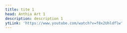 ```yaml
---
title: tite 1
head: Anthia Art 1
description: description 1
ytLink: 'https://www.youtube.com/watch?v=f8x2Uhldflw'
---
```


